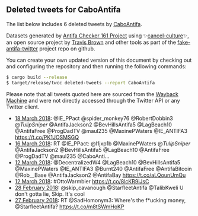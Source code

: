 ## Deleted tweets for CaboAntifa

The list below includes 6 deleted tweets by
[CaboAntifa](https://twitter.com/CaboAntifa).



Datasets generated by [Antifa Checker 161 Project](https://twitter.com/antifacheck161) using ✨[cancel-culture](https://github.com/travisbrown/cancel-culture)✨, an open source project by 
[Travis Brown](https://twitter.com/travisbrown) and other tools as part of the 
[fake-antifa-twitter](https://github.com/antifacheck161/fake-antifa-twitter) project repo on github.

You can create your own updated version of this document by checking out and configuring the
repository and then running the following commands:

```bash
$ cargo build --release
$ target/release/twcc deleted-tweets --report CaboAntifa
```

Please note that all tweets quoted here are sourced from the
[Wayback Machine](https://web.archive.org) and were not directly accessed through the Twitter API or
any Twitter client.

* [18 March 2018](https://web.archive.org/web/20180318003335/https://twitter.com/CaboAntifa/status/975168302245847040): @IE_PPact @spider_monkey76 @RobertDobbin3 @_TulipSniper_ @AntifaJackson2 @BevHillsAntifa5 @LagBeach10 @AntifaFree @ProgDadTV @maul235 @MaxinePWaters @IE_ANTIFA3  https://t.co/PK1JOSMSGQ <!--975168302245847040-->
* [16 March 2018](https://web.archive.org/web/20180316225442/https://twitter.com/CaboAntifa/status/974781029566173184): RT @IE_PPact: @l1jxp1b @MaxinePWaters @_TulipSniper_ @AntifaJackson2 @BevHillsAntifa5 @LagBeach10 @AntifaFree @ProgDadTV @maul235 @CaboAnti… <!--974781029566173184-->
* [12 March 2018](https://web.archive.org/web/20180312221648/https://twitter.com/CaboAntifa/status/973321940260683777): @DecentralizedW4 @LagBeach10 @BevHillsAntifa5 @MaxinePWaters @IE_ANTIFA3 @Burnt240 @AntifaFree @AntifaBitcoin @Rob__Base @AntifaJackson2 @AntifaBay  https://t.co/aLQounUmQu <!--973321940260683777-->
* [12 March 2018](https://web.archive.org/web/20180312134701/https://twitter.com/CaboAntifa/status/973193649075843072): #OttoWarmbier https://t.co/8lcKR9iJsC <!--973193649075843072-->
* [28 February 2018](https://web.archive.org/web/20180228185329/https://twitter.com/CaboAntifa/status/968922119554789376): @skip_cavanough @StarfleetAntifa @TalibKweli U don't gotta lie, Skip. It's cool <!--968922119554789376-->
* [27 February 2018](https://web.archive.org/web/20180227232407/https://twitter.com/CaboAntifa/status/968627838797545472): RT @SadHomonym3: Where's the f*ucking money, @StarfleetAntifa? https://t.co/m8tSWmHoKP <!--968627838797545472-->

